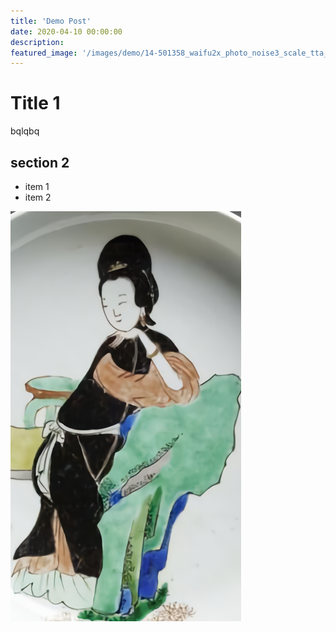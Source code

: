 ```yaml
---
title: 'Demo Post'
date: 2020-04-10 00:00:00
description: 
featured_image: '/images/demo/14-501358_waifu2x_photo_noise3_scale_tta_1.png'
---
```


# Title 1

bqlqbq

## section 2
- item 1
- item 2

![enter image description here](images/demo/14-501358_waifu2x_photo_noise3_scale_tta_1.png)
<!--stackedit_data:
eyJoaXN0b3J5IjpbLTExNTg0ODE2NTUsLTE2NTk4OTQyOSw4ND
g4NDk1MTJdfQ==
-->